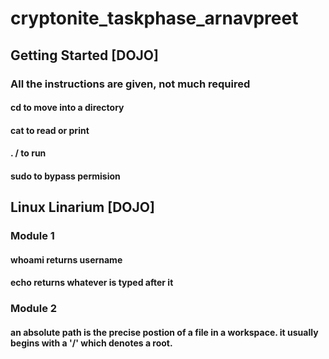 # cryptonite_taskphase_arnavpreet
## Getting Started [DOJO]
### All the instructions are given, not much required
#### cd to move into a directory
#### cat to read or print
#### . / to run
#### sudo to bypass permision 
## Linux Linarium [DOJO]
### Module 1
#### whoami returns username
#### echo returns whatever is typed after it
### Module 2
#### an absolute path is the precise postion of a file in a workspace. it usually begins with a '/' which denotes a root.
